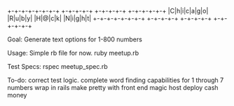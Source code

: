  +-+-+-+-+-+-+-+ +-+-+-+-+ +-+-+-+-+ +-+-+-+-+-+
 |C|h|i|c|a|g|o| |R|u|b|y| |H|@|c|k| |N|i|g|h|t|
 +-+-+-+-+-+-+-+ +-+-+-+-+ +-+-+-+-+ +-+-+-+-+-+

 Goal: Generate text options for 1-800 numbers

 Usage: 
 Simple rb file for now.
 	ruby meetup.rb

 Test Specs:
 	rspec meetup_spec.rb

 To-do: 
 	correct test logic.
 	complete word finding capabilities for 1 through 7 numbers
 	wrap in rails
 	make pretty with front end magic
 	host
 	deploy
 	cash money
